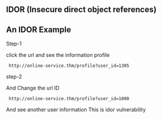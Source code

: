   ## IDOR (Insecure direct object references)
  
  ## An IDOR Example  
  
   Step-1
  
   click the url and see the information profile 
     
     http://online-service.thm/profile?user_id=1305 
       
   step-2 
    
   And Change the url ID 
       
     http://online-service.thm/profile?user_id=1000
        
   And see another user information This is idor vulnerability  
